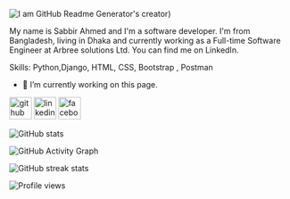 ![I am GitHub Readme Generator's creator](https://arturssmirnovs.github.io/github-profile-readme-generator/images/banner.png))

My name is Sabbir Ahmed and I'm a software developer. I'm from Bangladesh, living in Dhaka and currently working as a Full-time Software Engineer at Arbree solutions Ltd. You can find me on LinkedIn.

Skills: Python,Django, HTML, CSS, Bootstrap , Postman

- 🔭 I’m currently working on this page. 

[<img src='https://cdn.jsdelivr.net/npm/simple-icons@3.0.1/icons/github.svg' alt='github' height='40'>](https://github.com/sabbir1021)  [<img src='https://cdn.jsdelivr.net/npm/simple-icons@3.0.1/icons/linkedin.svg' alt='linkedin' height='40'>](https://www.linkedin.com/in/sabbir1021/)  [<img src='https://cdn.jsdelivr.net/npm/simple-icons@3.0.1/icons/facebook.svg' alt='facebook' height='40'>](https://www.facebook.com/sabbirahmed.farhan.9)  

![GitHub stats](https://github-readme-stats.vercel.app/api?username=sabbir1021&show_icons=true)  

![GitHub Activity Graph](https://activity-graph.herokuapp.com/graph?username=sabbir1021)  

![GitHub streak stats](https://github-readme-streak-stats.herokuapp.com/?user=sabbir1021)  

![Profile views](https://gpvc.arturio.dev/sabbir1021)  
